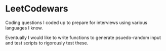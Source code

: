 # LeetCodewars
Coding questions I coded up to prepare for interviews using various languages I know.

Eventually I would like to write functions to generate psuedo-random input and test
scripts to rigorously test these.
